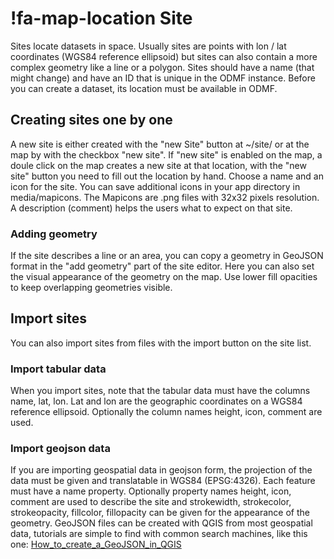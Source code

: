# !fa-map-location Site

Sites locate datasets in space. Usually sites are points with lon / lat coordinates (WGS84 reference ellipsoid) but sites
can also contain a more complex geometry like a line or a polygon. Sites should have a name (that might change) and have an ID
that is unique in the ODMF instance. Before you can create a dataset, its location must be available in ODMF.

## Creating sites one by one

A new site is either created with the "new Site" button at ~/site/ or at the map by with the checkbox "new site". If "new site" is enabled on the map, a doule click on the map creates a new site at that location, with the "new site" button you need to fill out the location by hand. Choose a name and an icon for the site. You can save additional icons in your app directory in media/mapicons. The Mapicons are .png files with 32x32 pixels resolution. A description (comment) helps the users what to expect on that site.

### Adding geometry

If the site describes a line or an area, you can copy a geometry in GeoJSON format in the "add geometry" part of the site editor. Here you can also set the visual appearance of the geometry on the map. Use lower fill opacities to keep overlapping geometries visible.

## Import sites

You can also import sites from files with the import button on the site list.

### Import tabular data

When you import sites, note that the tabular data must have the columns name, lat, lon. Lat and lon are the geographic coordinates on a WGS84 reference ellipsoid. Optionally the column names height, icon, comment are used.

### Import geojson data

If you are importing geospatial data in geojson form, the projection of the data must be given and translatable in WGS84 (EPSG:4326). Each feature must have a name property. Optionally property names height, icon, comment are used to describe the site and strokewidth, strokecolor, strokeopacity, fillcolor, fillopacity can be given for the appearance of the geometry. GeoJSON files can be created with QGIS from most geospatial data, tutorials are simple to find with common search machines, like this one: [How_to_create_a_GeoJSON_in_QGIS](https://support.tygron.com/wiki/How_to_create_a_GeoJSON_in_QGIS) 
